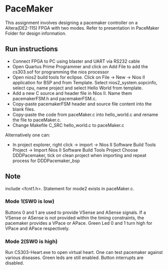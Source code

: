 # PaceMaker
This assignment involves designing a pacemaker controller on a Altera(DE2-115) FPGA 
with two modes. Refer to presentation in PaceMaker Folder for design information.
## Run instructions
* Connect FPGA to PC using blaster and UART via RS232 cable
* Open Quartus Prime Programmer and click on Add File to add the cs303.sof for programming the nios processor
* Open nios2 build tools for eclipse. Click on File -> New -> Nios II application for BSP and from Template. Select nios2_system.sopcinfo, 
  select cpu, name project and select Hello World from template.
* Add a new C source and header file in Nios II. Name them pacemakerFSM.h and pacemakerFSM.c.
* Copy-paste pacemakerFSM header and source file content into the blank files.
* Copy-paste the code from paceMaker.c into hello_world.c and rename the file to paceMaker.c.
* Change Makefile C_SRC hello_world.c to paceMaker.c

Alternatively one can:
* In project explorer, right click -> import -> Nios II Software Build Tools Project -> Import Nios II Software Build Tools Project
  Choose DDDPacemaker, tick on clean project when importing and repeat process for DDDPacemaker_bsp

## Note
include <fcnt1.h>. Statement for mode2 exists in paceMaker.c. 


### Mode 1(SW0 is low)
Buttons 0 and 1 are used to provide VSense and ASense signals. If a VSense or ASense is not provided within the timing constraints,
the pacemaker provides a VPace or APace. Green Led 0 and 1 turn high for VPace and APace respectively.

### Mode 2(SW0 is high)
Run CS303-Heart.exe to open virtual heart. One can test pacemaker against various diseases. Green leds are still enabled. 
Button interrupts are disabled.
